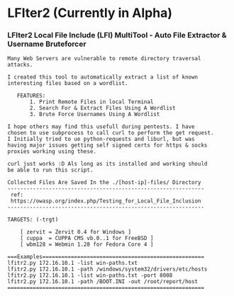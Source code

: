 # LFIter2 (Currently in Alpha)
### LFIter2 Local File Include (LFI) MultiTool - Auto File Extractor &amp; Username Bruteforcer

    Many Web Servers are vulnerable to remote directory traversal      
    attacks.                                                           
                                                                       
    I created this tool to automatically extract a list of known        
    interesting files based on a wordlist.                             
                                                                       
       FEATURES:                                                       
           1. Print Remote Files in local Terminal                     
           2. Search For & Extract Files Using A Wordlist              
           3. Brute Force Usernames Using A Wordlist                   
                                                                       
    I hope others may find this usefull during pentests. I have 
    chosen to use subprocess to call curl to perform the get request. 
    I Initially tried to ue python-requests and liburl, but was 
    having major issues getting self signed certs for https & socks 
    proxies working using these. 
                                                                      
    curl just works :D Als long as its installed and working should 
    be able to run this script.
                                                                       
    Collected Files Are Saved In the ./[host-ip]-files/ Directory      
    --------------------------------------------------------------            
     ref:                                                              
     https://owasp.org/index.php/Testing_for_Local_File_Inclusion      
    --------------------------------------------------------------     
                                                                       
    TARGETS: (-trgt)                                                   
                                                                       
        [ zervit = Zervit 0.4 for Windows ]
        [ cuppa  = CUPPA CMS vb.0..1 for FreeBSD ]
        [ wbm128 = Webmin 1.28 for Fedora Core 4 ]                     

    ===Examples===================================================     
    lfitr2.py 172.16.10.1 -list win-paths.txt                          
    lfitr2.py 172.16.10.1 -path /windows/system32/drivers/etc/hosts    
    lfitr2.py 172.16.10.1 -list win-paths.txt -port 8008               
    lfitr2.py 172.16.10.1 -path /BOOT.INI -out /root/report/host       
    ==============================================================                                                                          
